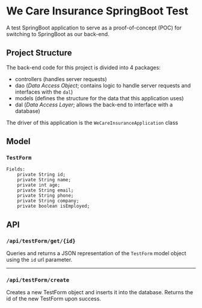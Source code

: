 # We Care Insurance SpringBoot Test
A test SpringBoot application to serve as a proof-of-concept (POC)
for switching to SpringBoot as our back-end.

## Project Structure
The back-end code for this project is divided into 4 packages:
- controllers (handles server requests)
- dao (<i>Data Access Object</i>; contains logic to handle server requests and interfaces with the `dal`)
- models (defines the structure for the data that this application uses)
- dal (<i>Data Access Layer</i>; allows the back-end to interface with a database)

The driver of this application is the `WeCareInsuranceApplication` class

## Model
### `TestForm`
    Fields:
        private String id;
        private String name;
        private int age;
        private String email;
        private String phone;
        private String company;
        private boolean isEmployed;

## API
### `/api/testForm/get/{id}`
Queries and returns a JSON representation of the `TestForm` model object using the `id` url parameter.

---

### `/api/testForm/create`
Creates a new TestForm object and inserts it into the database. Returns the id 
of the new TestForm upon success.
